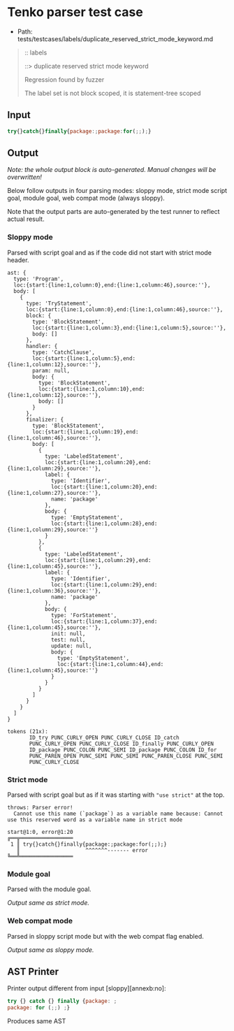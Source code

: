 # Tenko parser test case

- Path: tests/testcases/labels/duplicate_reserved_strict_mode_keyword.md

> :: labels
>
> ::> duplicate reserved strict mode keyword
>
> Regression found by fuzzer
>
> The label set is not block scoped, it is statement-tree scoped

## Input

`````js
try{}catch{}finally{package:;package:for(;;);}
`````

## Output

_Note: the whole output block is auto-generated. Manual changes will be overwritten!_

Below follow outputs in four parsing modes: sloppy mode, strict mode script goal, module goal, web compat mode (always sloppy).

Note that the output parts are auto-generated by the test runner to reflect actual result.

### Sloppy mode

Parsed with script goal and as if the code did not start with strict mode header.

`````
ast: {
  type: 'Program',
  loc:{start:{line:1,column:0},end:{line:1,column:46},source:''},
  body: [
    {
      type: 'TryStatement',
      loc:{start:{line:1,column:0},end:{line:1,column:46},source:''},
      block: {
        type: 'BlockStatement',
        loc:{start:{line:1,column:3},end:{line:1,column:5},source:''},
        body: []
      },
      handler: {
        type: 'CatchClause',
        loc:{start:{line:1,column:5},end:{line:1,column:12},source:''},
        param: null,
        body: {
          type: 'BlockStatement',
          loc:{start:{line:1,column:10},end:{line:1,column:12},source:''},
          body: []
        }
      },
      finalizer: {
        type: 'BlockStatement',
        loc:{start:{line:1,column:19},end:{line:1,column:46},source:''},
        body: [
          {
            type: 'LabeledStatement',
            loc:{start:{line:1,column:20},end:{line:1,column:29},source:''},
            label: {
              type: 'Identifier',
              loc:{start:{line:1,column:20},end:{line:1,column:27},source:''},
              name: 'package'
            },
            body: {
              type: 'EmptyStatement',
              loc:{start:{line:1,column:28},end:{line:1,column:29},source:''}
            }
          },
          {
            type: 'LabeledStatement',
            loc:{start:{line:1,column:29},end:{line:1,column:45},source:''},
            label: {
              type: 'Identifier',
              loc:{start:{line:1,column:29},end:{line:1,column:36},source:''},
              name: 'package'
            },
            body: {
              type: 'ForStatement',
              loc:{start:{line:1,column:37},end:{line:1,column:45},source:''},
              init: null,
              test: null,
              update: null,
              body: {
                type: 'EmptyStatement',
                loc:{start:{line:1,column:44},end:{line:1,column:45},source:''}
              }
            }
          }
        ]
      }
    }
  ]
}

tokens (21x):
       ID_try PUNC_CURLY_OPEN PUNC_CURLY_CLOSE ID_catch
       PUNC_CURLY_OPEN PUNC_CURLY_CLOSE ID_finally PUNC_CURLY_OPEN
       ID_package PUNC_COLON PUNC_SEMI ID_package PUNC_COLON ID_for
       PUNC_PAREN_OPEN PUNC_SEMI PUNC_SEMI PUNC_PAREN_CLOSE PUNC_SEMI
       PUNC_CURLY_CLOSE
`````

### Strict mode

Parsed with script goal but as if it was starting with `"use strict"` at the top.

`````
throws: Parser error!
  Cannot use this name (`package`) as a variable name because: Cannot use this reserved word as a variable name in strict mode

start@1:0, error@1:20
╔══╦═════════════════
 1 ║ try{}catch{}finally{package:;package:for(;;);}
   ║                     ^^^^^^^------- error
╚══╩═════════════════

`````


### Module goal

Parsed with the module goal.

_Output same as strict mode._

### Web compat mode

Parsed in sloppy script mode but with the web compat flag enabled.

_Output same as sloppy mode._

## AST Printer

Printer output different from input [sloppy][annexb:no]:

````js
try {} catch {} finally {package: ;
package: for (;;) ;}
````

Produces same AST
